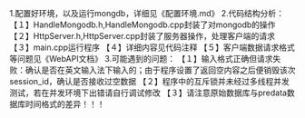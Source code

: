 1.配置好环境，以及运行mongdb，详细见《配置环境.md》
2.代码结构分析：
【１】HandleMongodb.h,HandleMongodb.cpp封装了对mongodb的操作
【２】HttpServer.h,HttpServer.cpp封装了服务器操作，处理客户端的请求
【３】main.cpp运行程序
【４】详细内容见代码注释
【５】客户端数据请求格式等问题见《WebAPI文档》
3.可能遇到的问题：
【１】输入格式正确但请求失败：确认是否在英文输入法下输入的；由于程序设置了返回空内容之后便销毁该次session_id，确认是否接收过空数据
【２】程序中的互斥锁并未经过多线程并发测试，若在并发环境下出错请自行调试修改
【３】请注意原始数据库与predata数据库时间格式的差异！！！
